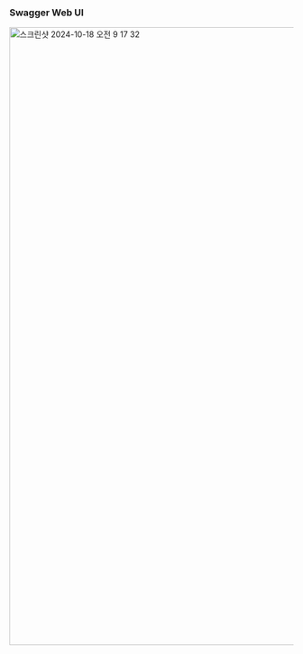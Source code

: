 ### Swagger Web UI
<img width="1096" alt="스크린샷 2024-10-18 오전 9 17 32" src="https://github.com/user-attachments/assets/27a5af7f-707f-4546-ad46-b16889ba4ff3">
